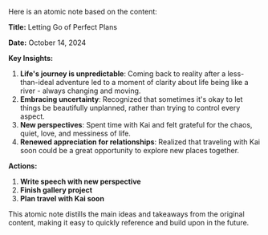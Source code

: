 Here is an atomic note based on the content:

**Title:** Letting Go of Perfect Plans

**Date:** October 14, 2024

**Key Insights:**

1. **Life's journey is unpredictable**: Coming back to reality after a less-than-ideal adventure led to a moment of clarity about life being like a river - always changing and moving.
2. **Embracing uncertainty**: Recognized that sometimes it's okay to let things be beautifully unplanned, rather than trying to control every aspect.
3. **New perspectives**: Spent time with Kai and felt grateful for the chaos, quiet, love, and messiness of life.
4. **Renewed appreciation for relationships**: Realized that traveling with Kai soon could be a great opportunity to explore new places together.

**Actions:**

1. **Write speech with new perspective**
2. **Finish gallery project**
3. **Plan travel with Kai soon**

This atomic note distills the main ideas and takeaways from the original content, making it easy to quickly reference and build upon in the future.